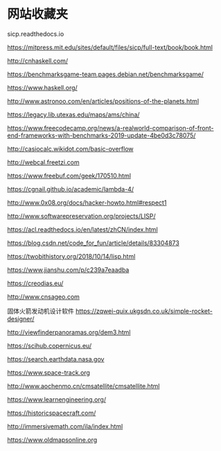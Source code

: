 # 网站收藏夹

sicp.readthedocs.io

https://mitpress.mit.edu/sites/default/files/sicp/full-text/book/book.html

http://cnhaskell.com/

https://benchmarksgame-team.pages.debian.net/benchmarksgame/

https://www.haskell.org/

http://www.astronoo.com/en/articles/positions-of-the-planets.html

https://legacy.lib.utexas.edu/maps/ams/china/

https://www.freecodecamp.org/news/a-realworld-comparison-of-front-end-frameworks-with-benchmarks-2019-update-4be0d3c78075/

http://casiocalc.wikidot.com/basic-overflow

http://webcal.freetzi.com

https://www.freebuf.com/geek/170510.html

https://cgnail.github.io/academic/lambda-4/

http://www.0x08.org/docs/hacker-howto.html#respect1

http://www.softwarepreservation.org/projects/LISP/

https://acl.readthedocs.io/en/latest/zhCN/index.html

https://blog.csdn.net/code_for_fun/article/details/83304873

https://twobithistory.org/2018/10/14/lisp.html

https://www.jianshu.com/p/c239a7eaadba

https://creodias.eu/

http://www.cnsageo.com

固体火箭发动机设计软件
https://zqwei-quix.ukgsdn.co.uk/simple-rocket-designer/

http://viewfinderpanoramas.org/dem3.html

https://scihub.copernicus.eu/

https://search.earthdata.nasa.gov

https://www.space-track.org

http://www.aochenmo.cn/cmsatellite/cmsatellite.html

https://www.learnengineering.org/

https://historicspacecraft.com/

http://immersivemath.com/ila/index.html

https://www.oldmapsonline.org


<!--stackedit_data:
eyJoaXN0b3J5IjpbNTY0Nzk2NzA3LDc3OTc0MDM0OCwtMzg4ND
c5OTk4LDE5MjcwMzY0NSwxNjM3ODgxNDhdfQ==
-->